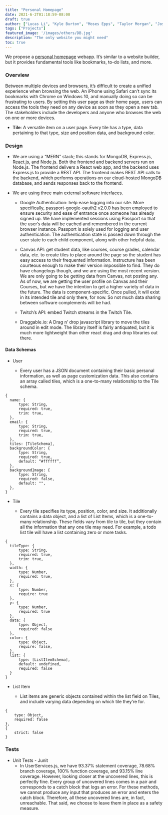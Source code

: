 ```yaml
---
title: "Personal Homepage"
date: 2021-6-2T01:18:59-08:00
draft: true
author: ["Lucas Li", "Kyle Burton", "Moses Epps", "Taylor Morgan", "Joseph Simopoulos"]
tags: ["Projects"]
featured_image: '/images/others/DB.jpg'
description: "The only website you might need"
toc: true
---
```


We propose a [personal homepage](http://polypage.herokuapp.com/) webapp. It’s similar to a website builder, but it provides fundamental tools like bookmarks, to-do lists, and more. <!--more-->

### Overview
Between multiple devices and browsers, it’s difficult to create a unified experience when browsing the web. An iPhone using Safari can’t sync its bookmarks with Chrome on Windows 10, and manually doing so can be frustrating to users. By setting this user page as their home page, users can access the tools they need on any device as soon as they open a new tab. The stakeholders include the developers and anyone who browses the web on one or more devices.

* **Tile**: A versatile item on a user page. Every tile has a type, data pertaining to that type, size and position data, and background color.

### Design
* We are using a “MERN” stack; this stands for MongoDB, Express.js, React.js, and Node.js. Both the frontend and backend servers run on Node.js. The frontend delivers a React web app, and the backend uses Express.js to provide a REST API. The frontend makes REST API calls to the backend, which performs operations on our cloud-hosted MongoDB database, and sends responses back to the frontend.

* We are using three main external software interfaces.
    - Google Authentication: help ease logging into our site. More specifically, passport-google-oauth2 v2.0.0 has been employed to ensure security and ease of entrance once someone has already signed up. We have implemented sessions using Passport so that the user’s data will be cached and remembered in the current browser instance. Passport is solely used for logging and user authentication. The authentication state is passed down through the user state to each child component, along with other helpful data.

    - Canvas API: get student data, like courses, course grades, calendar data, etc. to create tiles to place around the page so the student has easy access to their frequented information. Instructure has been courteous enough to make their version impossible to find. They do have changelogs though, and we are using the most recent version. We are only going to be getting data from Canvas, not posting any. As of now, we are getting the user profile on Canvas and their Courses, but we have the intention to get a higher variety of data in the future. The data is component-specific. Once pulled, it will exist in its intended tile and only there, for now. So not much data sharing between software complements will be had.

    - Twitch’s API: embed Twitch streams in the Twitch Tile.

    - Draggable.io: A Drag n’ drop javascript library to move the tiles around in edit mode. The library itself is fairly antiquated, but it is much more lightweight than other react drag and drop libraries out there.

#### Data Schemas

* User

    - Every user has a JSON document containing their basic personal information, as well as page customization data. This also contains an array called tiles, which is a one-to-many relationship to the Tile schema.

```Shell
{
  name: {
      type: String,
      required: true,
      trim: true,
  },
  email: {
      type: String,
      required: true,
      trim: true,
  },
  tiles: [TileSchema],
  backgroundColor: {
      type: String,
      required: true,
      default: “#ffffff”,
  },
  backgroundImage: {
      type: String,
      required: false,
      default: "",
  },
}
```

* Tile

    - Every tile specifies its type, position, color, and size. It additionally contains a data object, and a list of List Items, which is a one-to-many relationship. These fields vary from tile to tile, but they contain all the information that any one tile may need. For example, a todo list tile will have a list containing zero or more tasks.

```Shell
{
  tileType: {
      type: String,
      required: true,
      trim: true,
  },
  width: {
      type: Number,
      required: true,
  },
  x: {
      type: Number,
      require: true
  },
  y: {
      type: Number,
      required: true
  },
  data: {
      type: Object,
      required: false
  },
  color: {
      type: Object,
      require: false,
  },
  list: {
      type: [ListItemSchema],
      default: undefined,
      required: false
  }
}
```

* List Item

    - List items are generic objects contained within the list field on Tiles, and include varying data depending on which tile they’re for.

```Shell
{
    type: Object,
    required: false
},
{
    strict: false
}

```

### Tests

* Unit Tests - Junit
    - In UserServices.js, we have 93.37% statement coverage, 78.68% branch coverage, 100% function coverage, and 93.15% line coverage. However, looking closer at the uncovered lines, this is perfectly fine. Every group of uncovered lines comes in a pair and corresponds to a catch block that logs an error. For these methods, we cannot produce any input that produces an error and enters the catch block. Therefore, all these uncovered lines are, in fact, unreachable. That said, we choose to leave them in place as a safety measure.

